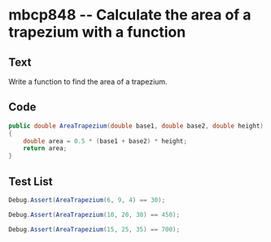 # mbcp848 -- Calculate the area of a trapezium with a function

## Text

Write a function to find the area of a trapezium.

## Code

```csharp
public double AreaTrapezium(double base1, double base2, double height)
{
    double area = 0.5 * (base1 + base2) * height;
    return area;
}
```

## Test List

```csharp
Debug.Assert(AreaTrapezium(6, 9, 4) == 30);
```

```csharp
Debug.Assert(AreaTrapezium(10, 20, 30) == 450);
```

```csharp
Debug.Assert(AreaTrapezium(15, 25, 35) == 700);
```
